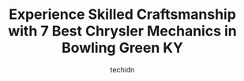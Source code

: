 ---
layout: ampstory
image: https://images.unsplash.com/photo-1515674447568-09bbb507b96c?ixlib=rb-4.0.3&ixid=MnwxMjA3fDB8MHxwaG90by1wYWdlfHx8fGVufDB8fHx8&auto=format&fit=crop&w=640&h=853&q=80
author: techidn
featured: false
description: When it comes to maintaining and repairing your vehicle in Bowling Green KY, USA, you deserve nothing but the best. Thats why the 7 best Chrysler Mechanic in the area are here to offer thei
title: Experience Skilled Craftsmanship with 7 Best Chrysler Mechanics in Bowling Green KY
cover:
   title: Experience Skilled Craftsmanship with 7 Best Chrysler Mechanics in Bowling Green KY
   subtitle: Rickpate
   background: https://images.unsplash.com/photo-1515674447568-09bbb507b96c?ixlib=rb-4.0.3&ixid=MnwxMjA3fDB8MHxwaG90by1wYWdlfHx8fGVufDB8fHx8&auto=format&fit=crop&w=640&h=853&q=80

pages: 
 - layout: thirds
   top: <h1>#1 LEE MYLES AUTOCARE + TRANSMISSIONS</h1>
   bottom: "<p>🤗 Its with great delight to share my 5×100 star review of Lee Myles Autocare with all yall! From the initial oil change appointment booking with Robert to the punct</p>"
   background: https://www.knot35.com/toplist/wp-content/uploads/2023/06/best-chrysler-mechanic-1-in-bowling-green-ky-1685841099.jpeg
   backgroundblur: true
 - layout: thirds
   top: <h1>#2 Huntsman Automotive</h1>
   bottom: "<p>1728 Campbell Ln, Bowling Green, KY 42104, United States</p>"
   background: https://www.knot35.com/toplist/wp-content/uploads/2023/06/best-chrysler-mechanic-2-in-bowling-green-ky-1685841100.jpeg
   cta:
      link: https://www.knot35.com/toplist/experience-skilled-craftsmanship-with-7-best-chrysler-mechanics-in-bowling-green-ky/
      text: Experience Skilled Craftsmanship with 7 Best Chrysler Mechanics in Bowling Green KY
 - layout: thirds
   top: <h1>#3 Champs Auto Care & Tire Center</h1>
   bottom: "<p>1740 Campbell Ln, Bowling Green, KY 42104, United States</p>"
   background: https://www.knot35.com/toplist/wp-content/uploads/2023/06/best-chrysler-mechanic-3-in-bowling-green-ky-1685841100.jpeg
   cta:
      link: https://www.knot35.com/toplist/experience-skilled-craftsmanship-with-7-best-chrysler-mechanics-in-bowling-green-ky/
      text: Experience Skilled Craftsmanship with 7 Best Chrysler Mechanics in Bowling Green KY
 - layout: thirds
   top: <h1>#4 Plum Springs Garage</h1>
   bottom: "<p>5368 Scottsville Rd, Bowling Green, KY 42104, United States</p>"
   background: https://images.unsplash.com/photo-1489694553447-4c9339da310d?ixlib=rb-4.0.3&ixid=MnwxMjA3fDB8MHxwaG90by1wYWdlfHx8fGVufDB8fHx8&auto=format&fit=crop&w=640&h=853&q=80
   cta:
      link: https://www.knot35.com/toplist/experience-skilled-craftsmanship-with-7-best-chrysler-mechanics-in-bowling-green-ky/
      text: Experience Skilled Craftsmanship with 7 Best Chrysler Mechanics in Bowling Green KY
 - layout: thirds
   top: <h1>#5 KP Customs Automotive & Tire Custom Wheels and Tires, Suspension, Performance</h1>
   bottom: "<p>5993 Scottsville Rd, Bowling Green, KY 42104, United States</p>"
   background: https://images.unsplash.com/photo-1567095761054-7a02e69e5c43?ixlib=rb-4.0.3&ixid=MnwxMjA3fDB8MHxwaG90by1wYWdlfHx8fGVufDB8fHx8&auto=format&fit=crop&w=640&h=853&q=80
   cta:
      link: https://www.knot35.com/toplist/experience-skilled-craftsmanship-with-7-best-chrysler-mechanics-in-bowling-green-ky/
      text: Experience Skilled Craftsmanship with 7 Best Chrysler Mechanics in Bowling Green KY
 - layout: thirds
   top: <h1>#6 Floyd Clines Garage</h1>
   bottom: "<p>2761 Pioneer Dr, Bowling Green, KY 42101, United States</p>"
   background: https://images.unsplash.com/photo-1462556791646-c201b8241a94?ixlib=rb-4.0.3&ixid=MnwxMjA3fDB8MHxwaG90by1wYWdlfHx8fGVufDB8fHx8&auto=format&fit=crop&w=640&h=853&q=80
   cta:
      link: https://www.knot35.com/toplist/experience-skilled-craftsmanship-with-7-best-chrysler-mechanics-in-bowling-green-ky/
      text: Experience Skilled Craftsmanship with 7 Best Chrysler Mechanics in Bowling Green KY
 - layout: thirds
   top: <h1>#7 Tucks Auto Care</h1>
   bottom: "<p>127 Dishman Ln, Bowling Green, KY 42101, United States</p>"
   background: https://images.unsplash.com/photo-1615749413727-825b59a857b5?ixlib=rb-4.0.3&ixid=MnwxMjA3fDB8MHxwaG90by1wYWdlfHx8fGVufDB8fHx8&auto=format&fit=crop&w=640&h=853&q=80
   cta:
      link: https://www.knot35.com/toplist/experience-skilled-craftsmanship-with-7-best-chrysler-mechanics-in-bowling-green-ky/
      text: Experience Skilled Craftsmanship with 7 Best Chrysler Mechanics in Bowling Green KY
 - layout: thirds
   middle: Continue reading...
   background: https://images.unsplash.com/photo-1599422314077-f4dfdaa4cd09?ixlib=rb-4.0.3&ixid=MnwxMjA3fDB8MHxwaG90by1wYWdlfHx8fGVufDB8fHx8&auto=format&fit=crop&w=640&h=853&q=80
   cta:
      link: https://www.knot35.com/toplist/experience-skilled-craftsmanship-with-7-best-chrysler-mechanics-in-bowling-green-ky/
      text: Experience Skilled Craftsmanship with 7 Best Chrysler Mechanics in Bowling Green KY
      
---